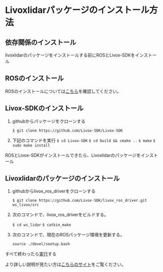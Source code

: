 # Livoxlidarパッケージのインストール方法

## 依存関係のインストール

livoxlidarのパッケージをインストールする前にROSとLivox-SDKをインストール

## ROSのインストール

ROSのインストールについては[こちら](/src/intro/environment.md)を確認してください。

## Livox-SDKのインストール

1. githubからパッケージをクローンする

    `$ git clone https://github.com/Livox-SDK/Livox-SDK`

2. 下記のコマンドを実行
    `$ cd Livox-SDK`
    `$ cd build && cmake ..`
    `$ make`
    `$ sudo make install`

ROSとLivox-SDKがインストールできたら、Livoxlidarのパッケージをインストール

## Livoxlidarのパッケージのインストール

1. githubからlivox_ros_driverをクローンする

    `$ git clone https://github.com/Livox-SDK/livox_ros_driver.git ws_livox/src`

2. 次のコマンドで、livox_ros_driverをビルドする。

    `$ cd ws_lidar`
    `$ catkin_make`

3. 次のコマンドで、現在のROSパッケージ環境を更新する。

    `source ./devel/seetup.bash`

すべて終わったら[実行](./how_to_use.md)する

より詳しい説明が見たい方は[こちらのサイト](https://github.com/Livox-SDK/livox_ros_driver)をご覧ください。